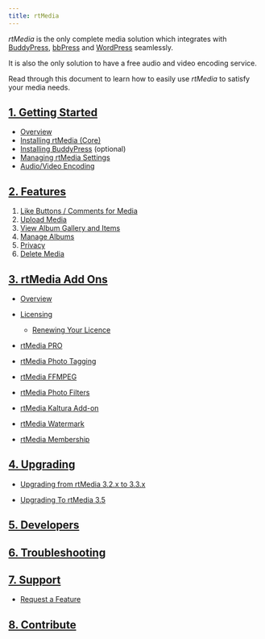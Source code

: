 ```yaml
---
title: rtMedia
---
```


*rtMedia* is the only complete media solution which integrates with [BuddyPress](https://buddypress.org/), [bbPress](https://bbpress.org/) and [WordPress](https://wordpress.org/) seamlessly.

It is also the only solution to have a free audio and video encoding service.

Read through this document to learn how to easily use *rtMedia* to satisfy your media needs.


## [1. Getting Started]()

  * [Overview](/rtmedia/getting-started/)
  * [Installing rtMedia (Core)](/rtmedia/getting-started/install-rtmedia/)
  * [Installing BuddyPress](/rtmedia/getting-started/install-buddypress/) (optional)
  * [Managing rtMedia Settings](/rtmedia/getting-started/settings/)
  * [Audio/Video Encoding](/rtmedia/getting-started/audio-video-encoding/)

## [2. Features](http://docs.rtcamp.com/rtmedia/features/)

  1. [Like Buttons / Comments for Media](/rtmedia/features/like/)
  2. [Upload Media](/rtmedia/features/upload-media/)
  3. [View Album Gallery and Items](/rtmedia/features/view/)
  4. [Manage Albums](/rtmedia/features/manage/)
  5. [Privacy](/rtmedia/features/privacy/)
  6. [Delete Media](/rtmedia/features/delete/)


## [3. rtMedia Add Ons]()

* [Overview](/rtmedia/addons/)

* [Licensing](/rtmedia/support-2/license/)
  
  * [Renewing Your Licence](/rtmedia/support-2/license/renew-license-key/)
  

* [rtMedia PRO](/rtmedia/addons/rtmedia-pro/)

	
* [rtMedia Photo Tagging](/rtmedia/addons/photo-tagging/)

	
* [rtMedia FFMPEG](/rtmedia/addons/ffmpeg/)

	
* [rtMedia Photo Filters](/rtmedia/addons/rtmedia-instagram/)

	
* [rtMedia Kaltura Add-on](/rtmedia/addons/rtmedia-kaltura-add-on/)

	
* [rtMedia Watermark](/rtmedia/addons/watermark/)

	
* [rtMedia Membership](/rtmedia/addons/membership)




## [4. Upgrading](/rtmedia/upgrading/)

* [Upgrading from rtMedia 3.2.x to 3.3.x](/rtmedia/upgrading/upgrading-rtmedia-3-2-to-3-3/)

	
* [Upgrading To rtMedia 3.5](/rtmedia/upgrading/upgrading-to-rtmedia-3-5/)


## [5. Developers](/rtmedia/developer/)



## [6. Troubleshooting](/rtmedia/troubleshooting/)




## [7. Support](/rtmedia/support-2/)

* [Request a Feature](/rtmedia/support-2/developer-program/)




## [8. Contribute](/rtmedia/contribute/)
